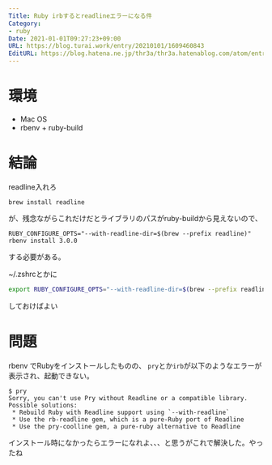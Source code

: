 ```yaml
---
Title: Ruby irbするとreadlineエラーになる件
Category:
- ruby
Date: 2021-01-01T09:27:23+09:00
URL: https://blog.turai.work/entry/20210101/1609460843
EditURL: https://blog.hatena.ne.jp/thr3a/thr3a.hatenablog.com/atom/entry/26006613672674088
---
```


# 環境

- Mac OS
- rbenv + ruby-build

# 結論

readline入れろ


```
brew install readline
```

が、残念ながらこれだけだとライブラリのパスがruby-buildから見えないので、


```
RUBY_CONFIGURE_OPTS="--with-readline-dir=$(brew --prefix readline)" rbenv install 3.0.0
```

する必要がある。

~/.zshrcとかに

```sh
export RUBY_CONFIGURE_OPTS="--with-readline-dir=$(brew --prefix readline)"
```

しておけばよい

# 問題

rbenv でRubyをインストールしたものの、 `pry`とか`irb`が以下のようなエラーが表示され、起動できない。

```
$ pry
Sorry, you can't use Pry without Readline or a compatible library.
Possible solutions:
 * Rebuild Ruby with Readline support using `--with-readline`
 * Use the rb-readline gem, which is a pure-Ruby port of Readline
 * Use the pry-coolline gem, a pure-ruby alternative to Readline
```

インストール時になかったらエラーになれよ、、、と思うがこれで解決した。やったね
